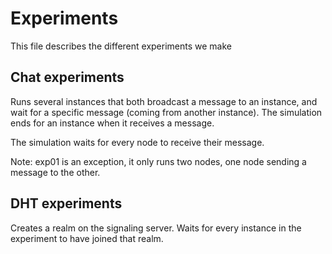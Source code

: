 # Experiments

This file describes the different experiments we make

## Chat experiments

Runs several instances that both broadcast a message to an instance, and wait for a specific message (coming from another instance).
The simulation ends for an instance when it receives a message.

The simulation waits for every node to receive their message.

Note: exp01 is an exception, it only runs two nodes, one node sending a message to the other.

## DHT experiments

Creates a realm on the signaling server.
Waits for every instance in the experiment to have joined that realm.

